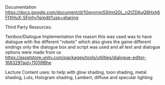 Documentation
https://docs.google.com/document/d/1GeynrnnSSjlmQGL_n2tZDAuQ6Hxh6FfXHuX-SFmhy1g/edit?usp=sharing 

Third Party Resources:

Textbox/Dialogue Implementation 
the reason this was used was to have dialogue with the different "robots" which also gives the game different endings only the dialogue box and script was used and all text and dialogue options were made from us
https://assetstore.unity.com/packages/tools/utilities/dialogue-editor-168329?aid=1101l9Bhe 

Lecture Content
uses: to help with glow shading, toon shading, metal shading, Luts, Hologram shading, Lambert, diffuse and specular lighting 
